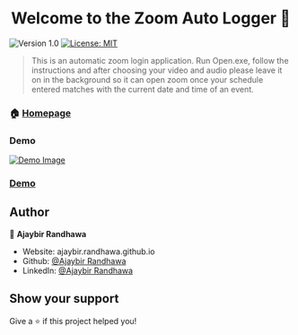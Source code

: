 <h1 align="center">Welcome to the Zoom Auto Logger 👋</h1>
<p>
  <img alt="Version 1.0" src="https://img.shields.io/badge/version-0.1.0-blue.svg?cacheSeconds=2592000" />
  <a href="#" target="_blank">
    <img alt="License: MIT" src="https://img.shields.io/badge/License-None-yellow.svg" />
  </a>
</p>

> This is an automatic zoom login application. Run Open.exe, follow the instructions and after choosing your video and audio please leave it on in the background so it can open zoom once your schedule entered matches with the current date and time of an event.

### 🏠 [Homepage](https://github.com/AjaybirRandhawa/Zoom-Login)
### Demo
[![Demo Image](http://img.youtube.com/vi/A04ZxpL4R_Q/0.jpg)](https://studio.youtube.com/video/A04ZxpL4R_Q/edit "Zoom Auto Login")
### [Demo](https://youtu.be/A04ZxpL4R_Q)
## Author

👤 **Ajaybir Randhawa**

* Website: ajaybir.randhawa.github.io
* Github: [@Ajaybir Randhawa](https://github.com/AjaybirRandhawa)
* LinkedIn: [@Ajaybir Randhawa](https://linkedin.com/in/AjaybirRandhawa)

## Show your support

Give a ⭐️ if this project helped you!
